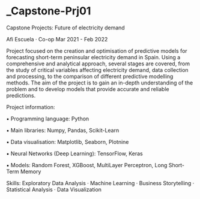 # _Capstone-Prj01

Capstone Projects: Future of electricity demand

Afi Escuela · Co-op
Mar 2021 - Feb 2022

Project focused on the creation and optimisation of predictive models for forecasting short-term peninsular electricity demand in Spain. Using a comprehensive and analytical approach, several stages are covered, from the study of critical variables affecting electricity demand, data collection and processing, to the comparison of different predictive modelling methods.
The aim of the project is to gain an in-depth understanding of the problem and to develop models that provide accurate and reliable predictions.



Project information:

 ▪ Programming language: Python
 
 ▪ Main libraries: Numpy, Pandas, Scikit-Learn
 
 ▪ Data visualisation: Matplotlib, Seaborn, Plotnine
 
 ▪ Neural Networks (Deep Learning): TensorFlow, Keras
 
 ▪ Models: Random Forest, XGBoost, MultiLayer Perceptron, Long Short-Term Memory


Skills: Exploratory Data Analysis · Machine Learning · Business Storytelling · Statistical Analysis · Data Visualization


